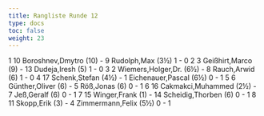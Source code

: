 ```yaml
---
title: Rangliste Runde 12
type: docs
toc: false
weight: 23
---
```


<runde>
1	10	Boroshnev,Dmytro		(10)	-	9	Rudolph,Max		(3½)	1	-	0	 
2	3	Geißhirt,Marco		(9)	-	13	Dudeja,Iresh		(5)	1	-	0	 
3	2	Wiemers,Holger,Dr.		(6½)	-	8	Rauch,Arwid		(6)	1	-	0	 
4	17	Schenk,Stefan		(4½)	-	1	Eichenauer,Pascal		(6½)	0	-	1	 
5	6	Günther,Oliver		(6)	-	5	Röß,Jonas		(6)	0	-	1	 
6	16	Cakmakci,Muhammed		(2½)	-	7	Jeß,Geralf		(6)	0	-	1	 
7	15	Winger,Frank		(1)	-	14	Scheidig,Thorben		(6)	0	-	1	 
8	11	Skopp,Erik		(3)	-	4	Zimmermann,Felix		(5½)	0	-	1	 
</runde>